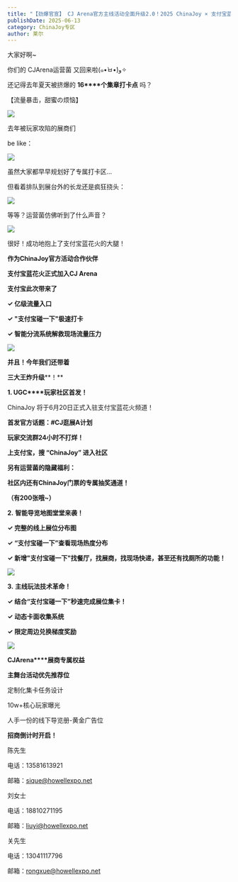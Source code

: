 ```yaml
---
title: "【劲爆官宣】 CJ Arena官方主线活动全面升级2.0！2025 ChinaJoy × 支付宝蓝花火战略合作启动！"
publishDate: 2025-06-13
category: ChinaJoy专区
author: 莱尔
---
```


大家好啊~

你们的 CJArena运营菌 又回来啦(๑•̀ㅂ•́)و✧

还记得去年夏天被挤爆的 **16****个集章打卡点** 吗？

【流量暴击，甜蜜の烦恼】

![](https://ec-net-1251389766.cos.ap-shanghai.myqcloud.com/wp-content/uploads/2025/06/20250613120516996.jpg)

去年被玩家攻陷的展商们

be like：

![](https://ec-net-1251389766.cos.ap-shanghai.myqcloud.com/wp-content/uploads/2025/06/20250613120520555.jpg)

虽然大家都早早规划好了专属打卡区...

但看着排队到展台外的长龙还是疯狂挠头：

![](https://ec-net-1251389766.cos.ap-shanghai.myqcloud.com/wp-content/uploads/2025/06/20250613120521979.jpg)

等等？运营菌仿佛听到了什么声音？

![](https://ec-net-1251389766.cos.ap-shanghai.myqcloud.com/wp-content/uploads/2025/06/20250613120519858.jpg)

很好！成功地抱上了支付宝蓝花火的大腿！

**作为ChinaJoy官方活动合作伙伴**

**支付宝蓝花火正式加入CJ Arena**

**支付宝此次带来了**

**✓ 亿级流量入口**

**✓ "支付宝碰一下"极速打卡**

**✓ 智能分流系统解救现场流量压力**

![](https://ec-net-1251389766.cos.ap-shanghai.myqcloud.com/wp-content/uploads/2025/06/20250613120518265.jpg)

**并且！今年我们还带着** 

**三大王炸升级****！**

**1\. UGC****玩家社区首发！**

ChinaJoy 将于6月20日正式入驻支付宝蓝花火频道！

**首发官方话题：#CJ逛展A计划**

**玩家交流群24小时不打烊！**

  
**上支付宝，搜 “ChinaJoy” 进入社区**

**另有运营菌的隐藏福利：**

**社区内还有ChinaJoy门票的专属抽奖通道！**

**（有200张哦~）**

**2.** **智能导览地图堂堂来袭！**

**✓ 完整的线上展位分布图**

**✓ “支付宝碰一下”查看现场热度分布**

**✓ 新增"支付宝碰一下"找餐厅，找展商，找现场快递，甚至还有找厕所的功能！**

![](https://ec-net-1251389766.cos.ap-shanghai.myqcloud.com/wp-content/uploads/2025/06/20250613120524656.jpg)

**3.** **主线玩法技术革命！**

**✓ 结合“支付宝碰一下”秒速完成展位集卡！**

**✓ 动态卡面收集系统**

**✓ 限定周边兑换梯度奖励**

![](https://ec-net-1251389766.cos.ap-shanghai.myqcloud.com/wp-content/uploads/2025/06/20250613120523356.jpg)

**CJArena****展商专属权益**

**主舞台活动优先推荐位**

定制化集卡任务设计

10w+核心玩家曝光

人手一份的线下导览册-黄金广告位

**招商倒计时开启！**

陈先生

电话：13581613921

邮箱：sique@howellexpo.net

刘女士

电话：18810271195

邮箱：liuyi@howellexpo.net

关先生

电话：13041117796

邮箱：rongxue@howellexpo.net
